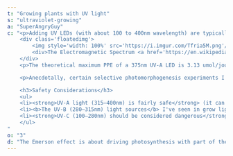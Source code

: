 ```yaml
---
t: "Growing plants with UV light"
s: "ultraviolet-growing"
a: "SuperAngryGuy"
c: "<p>Adding UV LEDs (with about 100 to 400nm wavelength) are typically only used for light sensitive protein reactions effects, <b>not as photosynthesis drivers per se</b>. The pure UV-A grows I've done did result in slow grow and stunted plants. If I wanted to keep a tiny, important plant alive for a long duration I would be using pure UV-A. But, <strong>the effects of UV-A on a plant can be unpredictable</strong> and needs to be tested by cultivar. The main UV light sensitive protein known about currently is the UVR8 protein which is a 280-315nm UV-B receptor, not a UV-A receptor.</p>
    <div class='floatedimg'>
        <img style='width: 100%' src='https://i.imgur.com/Tfria5M.png'/>
        <div>The Electromagnetic Spectrum <a href='https://en.wikipedia.org/wiki/Electromagnetic_radiation#/media/File:EM_spectrumrevised.png'>(source)</a></div>
    </div>
    <p>The theoretical maximum PPE of a 375nm UV-A LED is 3.13 umol/joule, and the relative low photosynthesis rate is going to make them a no-go in LED lighting except for photomorphogenesis effects. Making red lettuce cultivars more red by increasing anthocyanin production, or trying to increase trichome and cannabinoid production in cannabis plants, may be reasons to use UV light. </p>

    <p>Anecdotally, certain selective photomorphogenesis experiments I've done with UVA compared to blue leads me to believe that <b>there may be at least one unknown UVA light sensitive protein either as a primary receptor</b>, or my SWAG (scientific wild-ass guess) is a UVA light sensitive protein that can express itself differently in different plant parts, affecting the protein phototropin/cryptochrome signal transduction pathways locally. For example the hypocotyl (the stem before the first set of true leaves) can react much differently than the epicotyl (the stem after the first set of true leaves) in some plants like pole beans in my 470nm vs 405nm experiments.

    <h3>Safety Considerations</h3>
    <ul>
    <li><strong>UV-A light (315–400nm) is fairly safe</strong> (it can be dangerous when you stick your eye close to a light source that appears dim yet has a high radiant flux) and at the time of this writing, only UV-A LEDs are used in LED grow lights if UV light is used. </li>
    <li><b>The UV-B (280–315nm) light sources</b> I've seen in grow lights are still tube based because UV-B LEDs are still inefficient (5-10% range).</li>
    <li><strong>UV-C (100–280nm) should be considered dangerous</strong>, and in testing I have damaged a number of plants with higher amounts of UV-C. </li>
    </ul>
"
o: "3"
d: "The Emerson effect is about driving photosynthesis with part of the light PAR (400-680nm in this case), and part of the light far red (700nm-740nm or so), combined can result in photosynthesis rates higher than normal."
---
```



